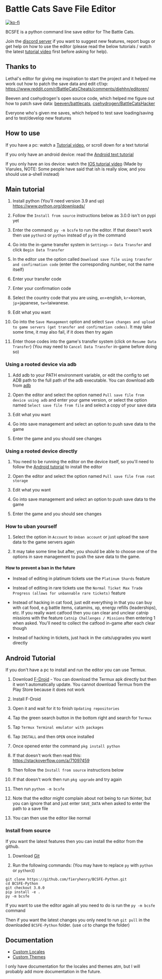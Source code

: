 # Battle Cats Save File Editor

[![ko-fi](https://ko-fi.com/img/githubbutton_sm.svg)](https://ko-fi.com/M4M53M4MN)

BCSFE is a python command line save editor for The Battle Cats.

Join the [discord server](https://discord.gg/DvmMgvn5ZB) if you want to suggest
new features, report bugs or get help on how to use the editor (please read the
below tutorials / watch the latest
[tutorial video](https://www.youtube.com/watch?v=Kr6VaLTXOSY) first before
asking for help).

## Thanks to

Lethal's editor for giving me inspiration to start the project and it helped me
work out how to patch the save data and edit cf/xp: <https://www.reddit.com/r/BattleCatsCheats/comments/djehhn/editoren/>

Beeven and csehydrogen's open source code, which helped me figure out how to
patch save data: [beeven/battlecats](https://github.com/beeven/battlecats), [csehydrogen/BattleCatsHacker](https://github.com/csehydrogen/BattleCatsHacker)

Everyone who's given me saves, which helped to test save loading/saving and to
test/develop new features

## How to use

If you have a pc: watch a [Tutorial video](https://www.youtube.com/watch?v=Kr6VaLTXOSY),
or scroll down for a text tutorial

If you only have an android device: read the [Android text tutorial](https://github.com/fieryhenry/BCSFE-Python#android-tutorial)

If you only have an ios device: watch the [IOS tutorial
video](https://www.youtube.com/watch?v=xw-uOqQRYJ8) (Made by Viarules, NOTE:
Some people have said that ish is really slow, and you should use a-shell
instead)

## Main tutorial

1. Install python (You'll need version 3.9 and up) <https://www.python.org/downloads/>

1. Follow the `Install from source` instructions below as 3.0.0 isn't on pypi
   yet

1. Enter the command: `py -m bcsfe` to run the editor. If that doesn't work
then use `python3` or `python` instead of `py` in the command

1. Go into the in-game transfer system in `Settings-> Data Transfer` and
click `Begin Data Transfer`

1. In the editor use the option called `Download save file using transfer and
confirmation code` (enter the corresponding number, not the name itself)

1. Enter your transfer code

1. Enter your confirmation code

1. Select the country code that you are using, `en`=english,
`kr`=korean, `jp`=japanese, `tw`=taiwanese.

1. Edit what you want

1. Go into the `Save Management` option and select `Save changes and upload to
game servers (get transfer and confirmation codes)`. It may take some time, it
may also fail, if it does then try again

1. Enter those codes into the game's transfer system (click on
`Resume Data Transfer`) (You may need to `Cancel Data Transfer`
in-game before doing so)

### Using a rooted device via adb

1. Add adb to your PATH environment variable, or edit the config to set ADB path
  to the full path of the adb executable. You can download adb from
  [adb](https://developer.android.com/studio/releases/platform-tools)

1. Open the editor and select the option named `Pull save file from device
using adb` and enter your game version, or select the option named
`Select save file from file` and select a copy of your save data

1. Edit what you want

1. Go into save management and select an option to push save data to the game

1. Enter the game and you should see changes

### Using a rooted device directly

1. You need to be running the editor on the device itself, so you'll need to
follow the [Android tutorial](#android-tutorial) to install the editor

1. Open the editor and select the option named `Pull save file from root
   storage`

1. Edit what you want

1. Go into save management and select an option to push save data to the game

1. Enter the game and you should see changes

### How to uban yourself

1. Select the option in `Account` to `Unban account` or
just upload the save data to the game servers again

1. It may take some time but after, you should be able to choose one of the
options in save management to push the save data to the game.

#### How to prevent a ban in the future

- Instead of editing in platinum tickets use the `Platinum Shards` feature

- Instead of editing in rare tickets use the `Normal Ticket Max Trade Progress
(allows for unbannable rare tickets)` feature

- Instead of hacking in cat food, just edit everything in that you can buy with
cat food, e.g battle items, catamins, xp, energy refills (leaderships), etc.
If you really want catfood then you can clear and unclear catnip missions with
the feature `Catnip Challenges / Missions` then entering 1 when asked.
You'll need to collect the catfood in-game after each clear though

- Instead of hacking in tickets, just hack in the cats/upgrades you want directly

## Android Tutorial

If you don't have a pc to install and run the editor you can use Termux.

1. Download [F-Droid](https://f-droid.org/F-Droid.apk) - You can download the
Termux apk directly but then it won't automatically update. You cannot
download Termux from the Play Store because it does not work

1. Install F-Droid

1. Open it and wait for it to finish `Updating repositories`

1. Tap the green search button in the bottom right and search for `Termux`

1. Tap `Termux Terminal emulator with packages`

1. Tap `INSTALL` and then `OPEN` once installed

1. Once opened enter the command `pkg install python`

1. If that doesn't work then read this: <https://stackoverflow.com/a/71097459>

1. Then follow the `Install from source` instructions below

1. If that doesn't work then run `pkg upgrade` and try again

1. Then run `python -m bcsfe`

1. Note that the editor might complain about not being to run tkinter, but you
can ignore that and just enter `SAVE_DATA` when asked to enter the path to a
save file

1. You can then use the editor like normal

### Install from source

If you want the latest features then you can install the editor from the github.

1. Download [Git](https://git-scm.com/downloads)

2. Run the following commands: (You may have to replace `py` with `python` or `python3`)

```batch
git clone https://github.com/fieryhenry/BCSFE-Python.git
cd BCSFE-Python
git checkout 3.0.0
pip install -e .
py -m bcsfe
```

If you want to use the editor again all you need to do is run the `py -m bcsfe` command

Then if you want the latest changes you only need to run `git pull` in the downloaded
`BCSFE-Python` folder. (use `cd` to change the folder)

## Documentation

- [Custom Locales](https://github.com/fieryhenry/ExampleEditorLocale)
- [Custom Themes](https://github.com/fieryhenry/ExampleEditorTheme)

I only have documentation for the locales and themes atm, but I will probably
add more documentation in the future.
